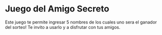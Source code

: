 <h1> Juego del Amigo Secreto</h1>

Este juego te permite ingresar 5 nombres de los cuales uno sera el ganador del sorteo!
Te invito a usarlo y a disfrutar con tus amigos.



